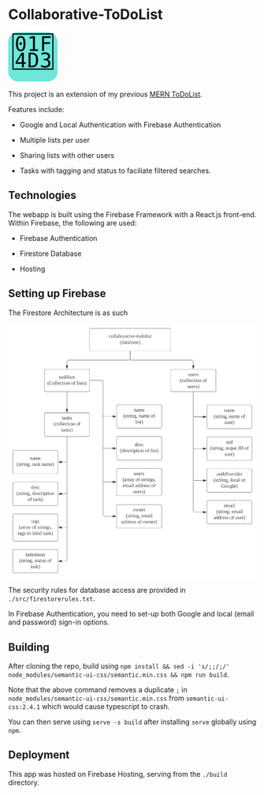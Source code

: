 # Collaborative-ToDoList

<img src="./public/logo.svg" style="width:100px;" alt="collaborative todolist icon"/>

This project is an extension of my previous [MERN ToDoList](https://github.com/BrandonTang89/MERN-ToDoList). 

Features include:

- Google and Local Authentication with Firebase Authentication

- Multiple lists per user

- Sharing lists with other users

- Tasks with tagging and status to faciliate filtered searches.

## Technologies

The webapp is built using the Firebase Framework with a React.js front-end. Within Firebase, the following are used:

- Firebase Authentication

- Firestore Database

- Hosting

## Setting up Firebase

The Firestore Architecture is as such

<img src="./public/database_archi.svg" alt="database architecture diagram" />

The security rules for database access are provided in `./src/firestorerules.txt`.

In Firebase Authentication, you need to set-up both Google and local (email and password) sign-in options.

## Building

After cloning the repo, build using
`npm install && sed -i 's/;;/;/' node_modules/semantic-ui-css/semantic.min.css && npm run build`.

Note that the above command removes a duplicate `;` in `node_modules/semantic-ui-css/semantic.min.css` from `semantic-ui-css:2.4.1` which would cause typescript to  crash.

You can then serve using `serve -s build` after installing `serve` globally using `npm`.

## Deployment

This app was hosted on Firebase Hosting, serving from the `./build` directory. 
